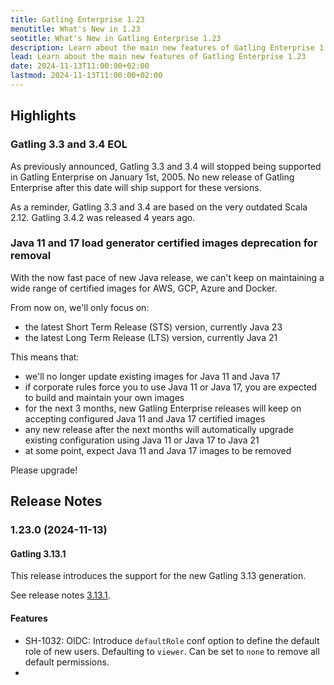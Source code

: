 ```yaml
---
title: Gatling Enterprise 1.23
menutitle: What's New in 1.23
seotitle: What's New in Gatling Enterprise 1.23
description: Learn about the main new features of Gatling Enterprise 1.23
lead: Learn about the main new features of Gatling Enterprise 1.23
date: 2024-11-13T11:00:00+02:00
lastmod: 2024-11-13T11:00:00+02:00
---
```


## Highlights

### Gatling 3.3 and 3.4 EOL

As previously announced, Gatling 3.3 and 3.4 will stopped being supported in Gatling Enterprise on January 1st, 2005.
No new release of Gatling Enterprise after this date will ship support for these versions.

As a reminder, Gatling 3.3 and 3.4 are based on the very outdated Scala 2.12. Gatling 3.4.2 was released 4 years ago.

### Java 11 and 17 load generator certified images deprecation for removal

With the now fast pace of new Java release, we can't keep on maintaining a wide range of certified images for AWS, GCP, Azure and Docker.

From now on, we'll only focus on:

* the latest Short Term Release (STS) version, currently Java 23
* the latest Long Term Release (LTS) version, currently Java 21

This means that:
* we'll no longer update existing images for Java 11 and Java 17
* if corporate rules force you to use Java 11 or Java 17, you are expected to build and maintain your own images
* for the next 3 months, new Gatling Enterprise releases will keep on accepting configured Java 11 and Java 17 certified images
* any new release after the next months will automatically upgrade existing configuration using Java 11 or Java 17 to Java 21
* at some point, expect Java 11 and Java 17 images to be removed

Please upgrade!

## Release Notes

### 1.23.0 (2024-11-13)

#### Gatling 3.13.1

This release introduces the support for the new Gatling 3.13 generation.

See release notes [3.13.1](https://github.com/gatling/gatling/milestone/129?closed=1).

#### Features

* SH-1032: OIDC: Introduce `defaultRole` conf option to define the default role of new users. Defaulting to `viewer`. Can be set to `none` to remove all default permissions.
* 
